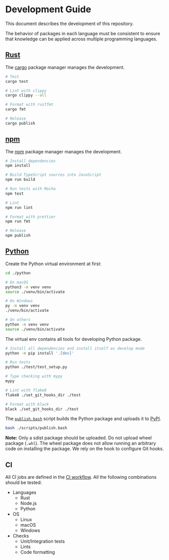 Development Guide
=================

This document describes the development of this repository.

The behavior of packages in each language must be consistent to ensure that knowledge can be applied across multiple
programming languages.

## [Rust](./rust)

The [cargo](https://doc.rust-lang.org/cargo/) package manager manages the development.

```sh
# Test
cargo test

# Lint with clippy
cargo clippy --all

# Format with rustfmt
cargo fmt

# Release
cargo publish
```

## [npm](./npm)

The [npm](https://www.npmjs.com/) package manager manages the development.

```sh
# Install dependencies
npm install

# Build TypeScript sources into JavaScript
npm run build

# Run tests with Mocha
npm test

# Lint
npm run lint

# Format with prettier
npm run fmt

# Release
npm publish
```

## [Python](./python)

Create the Python virtual environment at first:

```sh
cd ./python

# On macOS
python3 -m venv venv
source ./venv/bin/activate

# On Windows
py -m venv venv
./venv/bin/activate

# On others
python -m venv venv
source ./venv/bin/activate
```

The virtual env contains all tools for developing Python package.

```sh
# Install all dependencies and install itself as develop mode
python -m pip install '.[dev]'

# Run tests
python ./test/test_setup.py

# Type checking with mypy
mypy

# Lint with flake8
flake8 ./set_git_hooks_dir ./test

# Format with black
black ./set_git_hooks_dir ./test
```

The [`publish.bash`](./scripts/publish.bash) script builds the Python package and uploads it to [PyPI](https://pypi.org/).

```sh
bash ./scripts/publish.bash
```

**Note:** Only a sdist package should be uploaded. Do not upload wheel package (`.whl`). The wheel package does not
allow running an arbitrary code on installing the package. We rely on the hook to configure Git hooks.

## CI

All CI jobs are defined in the [CI workflow](.github/workflows/ci). All the following combinations should be tested:

- Languages
  - Rust
  - Node.js
  - Python
- OS
  - Linux
  - macOS
  - Windows
- Checks
  - Unit/Integration tests
  - Lints
  - Code formatting
